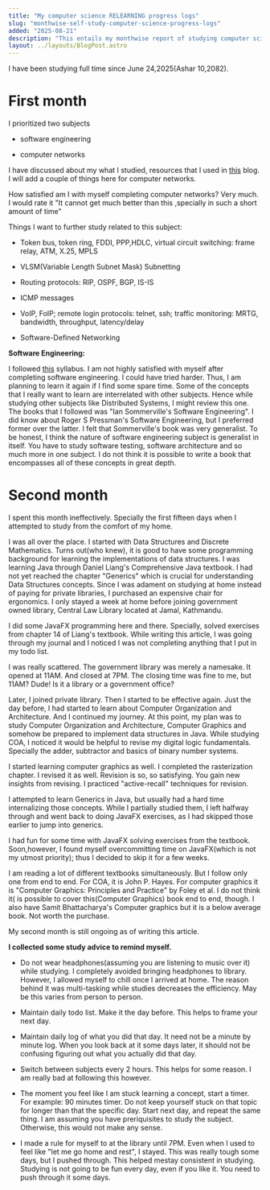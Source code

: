 ```yaml
---
title: "My computer science RELEARNING progress logs"
slug: "monthwise-self-study-computer-science-progress-logs"
added: "2025-08-21"
description: "This entails my monthwise report of studying computer science subjects"
layout: ../layouts/BlogPost.astro
---
```


I have been studying full time since June 24,2025(Ashar 10,2082).

# First month 

I prioritized two subjects

- software engineering

- computer networks


I have discussed about my what I studied, resources that I used in [this](https://rbcrossley.github.io/post/self-study-computer-networks/) blog.
I will add a couple of things here for computer networks.

How satisfied am I with myself completing computer networks? Very much. I would rate it "It cannot get much better than this ,specially in such a short amount of time"

Things I want to further study related to this subject:

- Token bus, token ring, FDDI, PPP,HDLC, virtual circuit switching: frame relay, ATM, X.25, MPLS

- VLSM(Variable Length Subnet Mask) Subnetting

- Routing protocols: RIP, OSPF, BGP, IS-IS

- ICMP messages

- VoIP, FoIP; remote login protocols: telnet, ssh; traffic monitoring: MRTG, bandwidth, throughput, latency/delay

- Software-Defined Networking


**Software Engineering:**

I followed [this](https://ioesyllabus.blogspot.com/2015/05/software-engineering-ct-syllabus.html) syllabus. I am not highly satisfied with myself after completing software engineering. I could have tried harder. Thus, I am planning to learn it again if I find some spare time. Some of the concepts that I really want to learn are interrelated with other subjects. Hence while studying other subjects like Distributed Systems, I might review this one. The books that I followed was "Ian Sommerville's Software Engineering". I did know about Roger S Pressman's Software Engineering, but I preferred former over the latter. I felt that Sommerville's book was very generalist. To be honest, I think the nature of software engineering subject is generalist in itself. You have to study software testing, software architecture and so much more in one subject. I do not think it is possible to write a book that encompasses all of these concepts in great depth.


# Second month

I spent this month ineffectively. Specially the first fifteen days when I attempted to  study from the comfort of my home.

I was all over the place. I started with Data Structures and Discrete Mathematics. Turns out(who knew), it is good to have some programming background for learning the implementations of data structures. I was learning Java through Daniel Liang's Comprehensive Java textbook. I had not yet reached the chapter "Generics" which is crucial for understanding Data Structures concepts. Since I was adament on studying at home instead of paying for private libraries, I purchased an expensive chair for ergonomics. I only stayed a week at home before joining government owned library, Central Law Library located at Jamal, Kathmandu. 

I did some JavaFX programming here and there. Specially, solved exercises from chapter 14 of Liang's textbook. While writing this article, I was going through my journal and I noticed I was not completing anything that I put in my todo list.

I was really scattered. The government library was merely a namesake. It opened at 11AM. And closed at 7PM. The closing time was fine to me, but 11AM? Dude! Is it a library or a government office? 

 Later, I joined private library. Then I started to be effective again. Just the day before, I had started to learn about Computer Organization and Architecture. And I continued my journey. At this point, my plan was to study Computer Organization and Architecture, Computer Graphics and somehow be prepared to implement data structures in Java. While studying COA, I noticed it would be helpful to revise my digital logic fundamentals. Specially the adder, subtractor and basics of binary number systems.
 
 I started learning computer graphics as well. I completed the rasterization chapter. I revised it as well. Revision is so, so satisfying. You gain new insights from revising. I practiced "active-recall" techniques for revision. 
 
 I attempted to learn Generics in Java, but usually had a hard time internalizing those concepts. While I partially studied them, I left halfway through and went back to doing JavaFX exercises, as I had skipped those earlier to jump into generics.

I had fun for some time with JavaFX solving exercises from the textbook. Soon,however, I found myself overcommitting time on JavaFX(which is not my utmost priority); thus I decided to skip it for a few weeks.
 
 I am reading a lot of different textbooks simultaneously. But I follow only one from end to end. For COA, it is John P. Hayes. For computer graphics it is "Computer Graphics: Principles and Practice" by Foley et al. I do not think it( is possible to cover this(Computer Graphics) book end to end, though. I also have Samit Bhattacharya's Computer graphics but it is a below average book. Not worth the purchase.
 

My second month is still ongoing as of writing this article.  

**I collected some study advice to remind myself.**

- Do not wear headphones(assuming you are listening to music over it) while studying. I completely avoided bringing headphones to library. However, I allowed myself to chill once I arrived at home. The reason behind it was multi-tasking while studies decreases the efficiency. May be this varies from person to person.

- Maintain daily todo list. Make it the day before. This helps to frame your next day.

- Maintain daily log of what you did that day. It need not be a minute by minute log. When you look back at it some days later, it should not be confusing figuring out what you actually did that day.

- Switch between subjects every 2 hours. This helps for some reason. I am really bad at following this however.

- The moment you feel like I am stuck learning a concept, start a timer. For example: 90 minutes timer. Do not keep yourself stuck on that topic for longer than that the specific day. Start next day, and repeat the same thing. I am assuming you have preriquisites to study the subject. Otherwise, this would not make any sense.

- I made a rule for myself to at the library until 7PM. Even when I used to feel like "let me go home and rest", I stayed. This was really tough some days, but I pushed through. This helped mestay consistent in studying. Studying is not going to be fun every day, even if you like it. You need to push through it some days.



